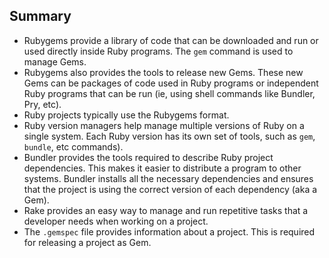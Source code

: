## Summary

- Rubygems provide a library of code that can be downloaded and run or used directly inside Ruby programs.  The `gem` command is used to manage Gems.
- Rubygems also provides the tools to release new Gems.  These new Gems can be packages of code used in Ruby programs or independent Ruby programs that can be run (ie, using shell commands like Bundler, Pry, etc).
- Ruby projects typically use the Rubygems format.
- Ruby version managers help manage multiple versions of Ruby on a single system.  Each Ruby version has its own set of tools, such as `gem`, `bundle`, etc commands).
- Bundler provides the tools required to describe Ruby project dependencies.  This makes it easier to distribute a program to other systems.  Bundler installs all the necessary dependencies and ensures that the project is using the correct version of each dependency (aka a Gem).
- Rake provides an easy way to manage and run repetitive tasks that a developer needs when working on a project.
- The `.gemspec` file provides information about a project.  This is required for releasing a project as Gem.

